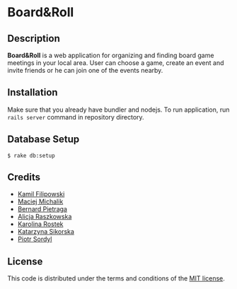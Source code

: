 # Board&Roll
## Description
**Board&Roll** is a web application for organizing and finding board game meetings in your local area. User can choose a game, create an event and invite friends or he can join one of the events nearby.
## Installation
Make sure that you already have bundler and nodejs.
To run application, run `rails server` command in repository directory.
## Database Setup
```
$ rake db:setup
```
## Credits
* [Kamil Filipowski](https://github.com/KamilFilip)
* [Maciej Michalik](https://github.com/maciek1995)
* [Bernard Pietraga](https://github.com/bpietraga)
* [Alicja Raszkowska](https://github.com/trueskawka)
* [Karolina Rostek](https://github.com/Carolsien)
* [Katarzyna Sikorska](https://github.com/Snieezy)
* [Piotr Sordyl](https://github.com/hav3loc)

## License
This code is distributed under the terms and conditions of the [MIT license](https://github.com/Ragnarson-Internship2016/group-III/blob/master/LICENSE).